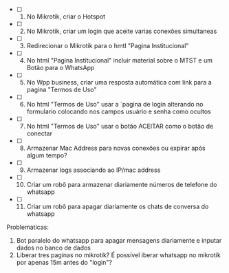 - [ ] 1) No Mikrotik, criar o Hotspot
- [ ] 2) No Mikrotik, criar um login que aceite varias conexões simultaneas
- [ ] 3) Redirecionar o Mikrotik para o hmtl "Pagina Institucional"
- [ ] 4) No html "Pagina Institucional" incluir material sobre o MTST e um Botão para o WhatsApp
- [ ] 5) No Wpp business, criar uma resposta automática com link para a pagina "Termos de Uso"
- [ ] 6) No html "Termos de Uso" usar a ´pagina de login alterando no formulario colocando nos campos usuário e senha como ocultos
- [ ] 7) No html "Termos de Uso" usar o botão ACEITAR como o botão de conectar
- [ ] 8) Armazenar Mac Address para novas conexões ou expirar após algum tempo?
- [ ] 9) Armazenar logs associando ao IP/mac address
- [ ] 10) Criar um robô para armazenar diariamente números de telefone do whatsapp
- [ ] 11) Criar um robô para apagar diariamente os chats de conversa do whatsapp

Problematicas:
1) Bot paralelo do whatsapp para apagar mensagens diariamente e inputar dados no banco de dados
2) Liberar tres paginas no mikrotik? É possível iberar whatsapp no mikrotik por apenas 15m antes do "login"? 
